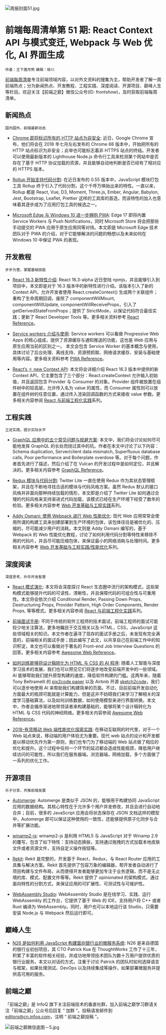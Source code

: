 ![周报封面51.jpg](http://upload-images.jianshu.io/upload_images/1647496-f28849fccd2129fa.jpg?imageMogr2/auto-orient/strip%7CimageView2/2/w/1240)

# 前端每周清单第 51 期: React Context API 与模式变迁, Webpack 与 Web 优化, AI 界面生成

`作者：王下邀月熊` `编辑：徐川`

[前端每周清单](http://www.infoq.com/cn/FE-Weekly)专注前端领域内容，以对外文资料的搜集为主，帮助开发者了解一周前端热点；分为新闻热点、开发教程、工程实践、深度阅读、开源项目、巅峰人生等栏目。欢迎关注【前端之巅】微信公众号(ID: frontshow)，及时获取前端每周清单。

## 新闻热点

`国内国外，前端最新动态`

- [Chrome 即将标识所有的 HTTP 站点为非安全](https://parg.co/UXK): 近日，Google Chrome 宣布，他们将会在 2018 年七月左右发布的 Chrome 68 版本中，开始把所有的 HTTP 站点标识为非安全；此举也可能标志着非 HTTPS 站点的终结。开发者可以使用最新版本的 Lighthouse Node.js 命令行工具来检测某个网站中是否存在了基于 HTTP 协议加载的资源，并且能够自动地判断是否已经有了相对应的 HTTPS 版本。

- [Rollup 开始支持代码分割](https://parg.co/UXS): 在近日发布的 0.55 版本中，JavaScript 模块打包工具 Rollup 终于引入了代码分割，这个千呼万唤始出来的特性。一直以来，Rollup 都是 React, Vue, D3, Moment, Three.js, Ember, Angular, Babylon, Jest, Bootstrap, Leaflet, Prettier 这样的工具库的首选，而该特性的加入也意味着其逐步成为了应用打包工具的候选之一。

- [Microsoft Edge 与 Windows 10 进一步拥抱 PWA](https://parg.co/UXq): Edge 17 即将内置 Service Workers 与 Push Notifications，同时 Microsoft Store 将会把那些手动提交的 PWA 应用于原生应用同等对待。本文即是 Microsoft Edge 技术团队对于 PWA 的介绍，对于它能够解决的问题的畅想以及未来如何在 Windows 10 中保证 PWA 的表现。

## 开发教程

`步步为营，掌握基础技能`

- [React 16.3 新特性介绍](https://parg.co/UX4): React 16.3-alpha 近日登陆 npmjs，并且能够引入到项目中，本文即是对于 16.3 版本中的新特性进行介绍。该版本引入了新的 Context API，允许开发者使用 React.createContext() 生成两个关联组件；重构了生命周期回调，废除了 componentWillMount, componentWillUpdate, componentWillReceiveProps，引入了 getDerivedStateFromProps；提供了 StrictMode，以保证代码符合最佳实践；更新了 React Developer Tools 等。更多相关资料参考 [React Reference](https://parg.co/UXI)。

- [Service workers 介绍与使用](https://parg.co/UXo): Service workers 可以看做 Progressive Web Apps 的核心组成，提供了资源缓存与通知推送的功能，这也是 Web 应用与原生应用当前的区别之一。 本文会包含 Service Worker 的基本概念与使用，具体讨论了后台处理、离线支持、资源预抓取、网络请求缓存、安装与基础使用等内容。更多相关资料参考 [PWA Reference](https://parg.co/UX1)。

- [React’s ⚛️ new Context API](https://parg.co/UXl): 本文将会详细介绍 React 16.3 版本中提供的新 Context API，它主要包含了三个部分：React.createContext 允许输入初始值，并且返回包含 Provider 与 Consumer 的对象。Provider 组件被放置在组件树中的较高层，允许传入名为 value 的属性，而 Consumer 属性则可以放置在组件树的任意位置，通过传入渲染回调函数的方式来接收 value 参数。更多相关内容参阅 [React 与前端工程化实践](https://github.com/wx-chevalier/Web-Series)系列。

## 工程实践

`立足实践，提示实际水平`

- [GraphQL 应用中的五个常见问题与规避方案](https://parg.co/UXd): 本文中，我们将会讨论如何尽可能地发挥 GraphQL 的长处而绕过其中的坑。作者在本文中讨论了以下内容：Schema duplication, Server/client data mismatch, Superfluous database calls, Poor performance and Boilerplate overdose 等。对于每个问题，作者首先进行了描述，然后介绍了在 Vulcan 的开发过程中是如何定位，并且解决的。更多相关内容参考 [GraphQL Reference](https://parg.co/UX2)。

- [Redux 模块与代码分割](http://nicolasgallagher.com/redux-modules-and-code-splitting/): Twitter Lite 一直在使用 Redux 作为其状态管理框架，并且在不断地寻找合适的模块与代码风格方案。虽然 Redux 默认的接口风格并非面向那种持续加载的情形，本文即是介绍了 Twitter Lite 如何通过合理的代码风格来支持渐进式代码加载，该模式已经在生产环境下经受了数年的检验。更多相关内容参考 [Web 开发基础与工程实践](https://parg.co/bMe)系列。

- [Addy Osmani: 使用 Webpack 进行 Web 性能优化](https://parg.co/UXN): 现代 Web 应用常常会使用所谓的构建工具来创建部署到生产环境的包体，该包体往往是被优化的、压缩的，尽可能减少用户的消耗。本文则是 Addy Osmani 编写的，基于 Webpack 的 Web 性能优化教程，讨论了如何利用代码分割等特性来移除不用的代码片，并且尽可能压缩包体，来保证最小的网络消耗与处理时间。更多相关内容参考 [Web 开发基础与工程实践/性能优化](https://parg.co/bMe)系列。

## 深度阅读

`深度思考，升华开发智慧`

- [React 模式演化](https://parg.co/UXm): 本文将会深度探讨 React 生态圈中流行的架构模式，这些架构模式能够提升代码的可读性，清晰性，并且保障代码的可组合性与可重用性。本文将会依次介绍 Conditional Render, Passing Down Props, Destructuring Props, Provider Pattern, High Order Components, Render Props, 等等模式。更多相关内容参阅 [React 与前端工程化实践](https://github.com/wx-chevalier/Web-Series)系列。

- [前端面试手册](https://github.com/yangshun/front-end-interview-handbook): 不同于传统的软件工程师的技术面试，前端工程师的面试可能较少地关注算法，更多地瞩目于交互相关以及 HTML，CSS，JavaScript 这些领域相关的知识。本文作者在遍寻了现存的面试手册之后，未发现有完全满意的，前端相关的面试手册；因此编写了此文，以共享自己在前端工作中的知识积淀，本文也可以看做对于著名的 Front-end Job Interview Questions 的回答。更多相关内容参考 [Awesome Web Reference](https://parg.co/UXa)。

- [如何训练能够将设计稿转化为 HTML 与 CSS 的 AI 程序](https://parg.co/UXR): 随着人工智能与深度学习技术的发展，我们也可以预见它们将逐步地改变前端开发中的一些领域。AI 能够帮助我们提升原型构建的速度，降低软件构建的门槛。这两年来，随着 Tony Beltramelli 的 [pix2code paper](https://arxiv.org/abs/1705.07962) 以及 Airbnb 开源 [sketch2code](https://airbnb.design/sketching-interfaces/)，我们可以逐步地使用 AI 来帮助我们构建简单的页面。不过，目前前端开发自动化方面最大的瓶颈可能就是计算能力，但是这并不妨碍我们来学习了解相关的深度学习基础算法，以及如何训练数据，如何使用模型来进行界面转换。本文中，作者会循序渐进地带领读者来构建基础的，能够将某个设计稿转化为 HTML 与 CSS 代码的神经网络。更多相关内容参阅 [Awesome Web Reference](https://parg.co/UXa)。

- [2018-有货移动 Web 端性能优化探索实践](https://parg.co/UXY): 在移动互联网的时代里，对于一个 Web 站点来说，移动端的用户体验尤为重要。现代 web 站点的设计和开发都是以移动优先作为第一原则，我们也专门为了移动端的 Web 站点做了相应的优化和提升。这个过程中任何一个环节的延迟都会造成性能瓶颈，降低用户继续访问的可能性，所以我们在服务器端，浏览器端，网络加载，多个方面做了一系列的优化工作。

## 开源项目

`乐于分享，共推前端发展`

- [Automerge](https://github.com/automerge/automerge): Automerge 是类似于 JSON 的，能够用于构建协同 JavaScript 应用的数据结构。其核心特性在于允许多个用户并发修改，并且会进行自动地合并；目前，很多的 JavaScript 应用会将状态保存在 JSON 文档这样的模型中，Automerge 即可以保证这种使用的一致性，还能够提供原子化同步与合并等扩展功能。

- [winamp2-js](https://github.com/captbaritone/winamp2-js): winamp2-js 是利用 HTML5 与 JavaScript 对于 Winamp 2.9 的覆写，包含了如下特性：支持动态换肤，支持通过拖拽的方式加载本地皮肤文件或者资源文件，支持自定义操作按钮等。

- [Rekit](https://github.com/supnate/rekit): Rekit 是完整的，开发基于 React，Redux，与 React Router 应用的工具集与解决方案。Rekit 首先提供了包容万象的编辑器，帮开发者自动进行了项目构建与文件布局，从而使得开发者能够更加专注于业务逻辑，而不是无止境的库、模式、配置文件等等。Rekit 提供了 opinionated 的架构模式，通过面向特性的分割方式，来保证应用的可扩展性、可测试性与可维护性。

- [WebAssembly Studio](https://github.com/wasdk/WebAssemblyStudio): WebAssembly Studio 是在线学习、实践、运行 WebAssembly 的工作台，它提供了基于 Web 的 IDE，支持用户将 C++ 或者 Rust 编译为 WebAssembly。同时，用户也可以本地运行该 Studio，只需要安装 Node.js 与 Webpack 然后运行即可。

## 巅峰人生

- [N26 是如何利用 JavaScript 构建面向银行业的微服务系统](https://parg.co/UXc): N26 是来自德国的银行业初创项目，其 CTO Patrick Kua 在 ThoughtWorks 工作了十三年，积累了丰富的软件相关经验，并成功地带领技术团队为数十万用户提供优质的银行业服务。本文以对话的方式，注重于讨论 Patrick 的团队时如何选择语言与框架，如果处理测试、DevOps 以及持续集成等操作，如果部署微服务并提供高可用的服务。

## 前端之巅

「前端之巅」是 InfoQ 旗下关注前端技术的垂直社群，加入前端之巅学习群请关注「前端之巅」公众号后回复 “ 加群 ”。投稿请发邮件到 editors@cn.infoq.com，注明 “ 前端之巅投稿 ”。

![前端之巅微信底图－5.jpg](http://upload-images.jianshu.io/upload_images/1647496-01712a993d2b23de.jpg?imageMogr2/auto-orient/strip%7CimageView2/2/w/1240)
